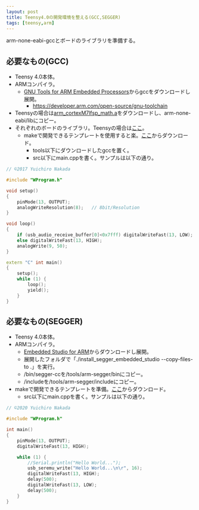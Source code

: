 ```yaml
---
layout: post
title: Teensy4.0の開発環境を整える(GCC,SEGGER)
tags: [teensy,arm]
---
```


arm-none-eabi-gccとボードのライブラリを準備する。

## 必要なもの(GCC)

- Teensy 4.0本体。
- ARMコンパイラ。
  - [GNU Tools for ARM Embedded Processors](https://developer.arm.com/open-source/gnu-toolchain/gnu-rm/downloads)からgccをダウンロードし展開。
    - https://developer.arm.com/open-source/gnu-toolchain
- Teensyの場合は[arm_cortexM7lfsp_math.a](https://github.com/ARM-software/CMSIS/tree/master/CMSIS/Lib/GCC)をダウンロードし、arm-none-eabi/libにコピー。
- それぞれのボードのライブラリ。Teensyの場合は[ここ](https://github.com/PaulStoffregen/cores/tree/master/teensy4)。
  - makeで開発できるテンプレートを使用すると楽。[ここ](https://github.com/yui0/arduino-sdk)からダウンロード。
    - tools以下にダウンロードしたgccを置く。
    - src以下にmain.cppを書く。サンプルは以下の通り。

```main.cpp
// ©2017 Yuichiro Nakada

#include "WProgram.h"

void setup()
{
	pinMode(13, OUTPUT);
	analogWriteResolution(8);	// 8bit/Resolution
}

void loop()
{
	if (usb_audio_receive_buffer[0]<0x7fff) digitalWriteFast(13, LOW);
	else digitalWriteFast(13, HIGH);
	analogWrite(9, 50);
}

extern "C" int main()
{
	setup();
	while (1) {
		loop();
		yield();
	}
}
```

## 必要なもの(SEGGER)

- Teensy 4.0本体。
- ARMコンパイラ。
  - [Embedded Studio for ARM](https://www.segger.com/downloads/embedded-studio)からダウンロードし展開。
  - 展開したフォルダで「./install_segger_embedded_studio --copy-files-to .」を実行。
  - /bin/segger-ccを/tools/arm-segger/binにコピー。
  - /includeを/tools/arm-segger/includeにコピー。
- makeで開発できるテンプレートを準備。[ここ](https://github.com/yui0/arduino-sdk)からダウンロード。
  - src以下にmain.cppを書く。サンプルは以下の通り。

```main.cpp
// ©2020 Yuichiro Nakada

#include "WProgram.h"

int main()
{
	pinMode(13, OUTPUT);
	digitalWriteFast(13, HIGH);

	while (1) {
		//Serial.println("Hello World...");
		usb_seremu_write("Hello World...\n\r", 16);
		digitalWriteFast(13, HIGH);
		delay(500);
		digitalWriteFast(13, LOW);
		delay(500);
	}
}
```
